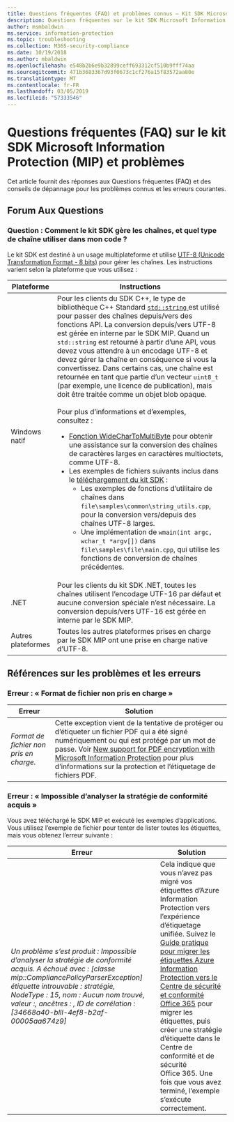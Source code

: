 ```yaml
---
title: Questions fréquentes (FAQ) et problèmes connus – Kit SDK Microsoft Information Protection
description: Questions fréquentes sur le kit SDK Microsoft Information Protection (MIP) et conseils de résolution des problèmes et erreurs.
author: msmbaldwin
ms.service: information-protection
ms.topic: troubleshooting
ms.collection: M365-security-compliance
ms.date: 10/19/2018
ms.author: mbaldwin
ms.openlocfilehash: e548b2b6e9b32899ceff693312cf510b9fff74aa
ms.sourcegitcommit: 471b3683367d93f0673c1cf276a15f83572aa80e
ms.translationtype: MT
ms.contentlocale: fr-FR
ms.lasthandoff: 03/05/2019
ms.locfileid: "57333546"
---
```

# <a name="microsoft-information-protection-mip-sdk-faqs-and-issues"></a>Questions fréquentes (FAQ) sur le kit SDK Microsoft Information Protection (MIP) et problèmes

Cet article fournit des réponses aux Questions fréquentes (FAQ) et des conseils de dépannage pour les problèmes connus et les erreurs courantes.

## <a name="frequently-asked-questions"></a>Forum Aux Questions 

### <a name="question-how-does-the-sdk-handle-strings-and-what-string-type-should-i-be-using-in-my-code"></a>Question : Comment le kit SDK gère les chaînes, et quel type de chaîne utiliser dans mon code ?

Le kit SDK est destiné à un usage multiplateforme et utilise [UTF-8 (Unicode Transformation Format - 8 bits)](https://wikipedia.org/wiki/UTF-8) pour gérer les chaînes. Les instructions varient selon la plateforme que vous utilisez :

| Plateforme | Instructions |
|-|-|
| Windows natif | Pour les clients du SDK C++, le type de bibliothèque C++ Standard [ `std::string` ](https://wikipedia.org/wiki/C%2B%2B_string_handling) est utilisé pour passer des chaînes depuis/vers des fonctions API. La conversion depuis/vers UTF-8 est gérée en interne par le SDK MIP. Quand un `std::string` est retourné à partir d’une API, vous devez vous attendre à un encodage UTF-8 et devez gérer la chaîne en conséquence si vous la convertissez. Dans certains cas, une chaîne est retournée en tant que partie d’un vecteur `uint8_t` (par exemple, une licence de publication), mais doit être traitée comme un objet blob opaque.<br><br>Pour plus d’informations et d’exemples, consultez :<ul><li>[Fonction WideCharToMultiByte](/windows/desktop/api/stringapiset/nf-stringapiset-widechartomultibyte) pour obtenir une assistance sur la conversion des chaînes de caractères larges en caractères multioctets, comme UTF-8.<li>Les exemples de fichiers suivants inclus dans le [téléchargement du kit SDK](setup-configure-mip.md#configure-your-client-workstation) :<ul><li>Les exemples de fonctions d’utilitaire de chaînes dans `file\samples\common\string_utils.cpp`, pour la conversion vers/depuis des chaînes UTF-8 larges.<li>Une implémentation de `wmain(int argc, wchar_t *argv[])` dans `file\samples\file\main.cpp`, qui utilise les fonctions de conversion de chaînes précédentes.</li></ul></ul>|
| .NET | Pour les clients du kit SDK .NET, toutes les chaînes utilisent l’encodage UTF-16 par défaut et aucune conversion spéciale n’est nécessaire. La conversion depuis/vers UTF-16 est gérée en interne par le SDK MIP. |
| Autres plateformes | Toutes les autres plateformes prises en charge par le SDK MIP ont une prise en charge native d’UTF-8. |

## <a name="issues-and-errors-reference"></a>Références sur les problèmes et les erreurs

### <a name="error-file-format-not-supported"></a>Erreur : « Format de fichier non pris en charge »  

| Erreur | Solution |
|-|-|
|*Format de fichier non pris en charge.*| Cette exception vient de la tentative de protéger ou d’étiqueter un fichier PDF qui a été signé numériquement ou qui est protégé par un mot de passe. Voir [New support for PDF encryption with Microsoft Information Protection](https://techcommunity.microsoft.com/t5/Azure-Information-Protection/New-support-for-PDF-encryption-with-Microsoft-Information/ba-p/262757) pour plus d’informations sur la protection et l’étiquetage de fichiers PDF.|

### <a name="error-failed-to-parse-the-acquired-compliance-policy"></a>Erreur : « Impossible d’analyser la stratégie de conformité acquis »  

Vous avez téléchargé le SDK MIP et exécuté les exemples d’applications. Vous utilisez l’exemple de fichier pour tenter de lister toutes les étiquettes, mais vous obtenez l’erreur suivante :

| Erreur | Solution |
|-|-|
|*Un problème s’est produit : Impossible d’analyser la stratégie de conformité acquis. A échoué avec : [classe mip::CompliancePolicyParserException] étiquette introuvable : stratégie, NodeType : 15, nom : Aucun nom trouvé, valeur :, ancêtres : <SyncFile> <Content>, ID de corrélation : [34668a40-blll-4ef8-b2af-00005aa674z9]*| Cela indique que vous n’avez pas migré vos étiquettes d’Azure Information Protection vers l’expérience d’étiquetage unifiée. Suivez le [Guide pratique pour migrer les étiquettes Azure Information Protection vers le Centre de sécurité et conformité Office 365](/azure/information-protection/configure-policy-migrate-labels) pour migrer les étiquettes, puis créer une stratégie d’étiquette dans le Centre de conformité et de sécurité Office 365. Une fois que vous avez terminé, l’exemple s’exécute correctement.|
